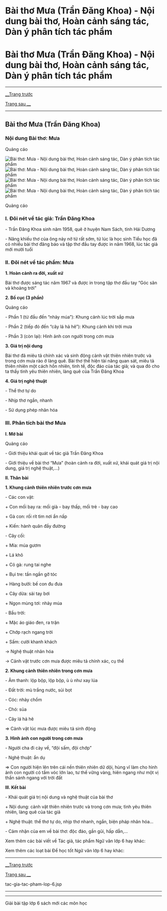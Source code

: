# Bài thơ Mưa (Trần Đăng Khoa) - Nội dung bài thơ, Hoàn cảnh sáng tác, Dàn ý phân tích tác phẩm

# Bài thơ Mưa (Trần Đăng Khoa) - Nội dung bài thơ, Hoàn cảnh sáng tác, Dàn ý phân tích tác phẩm

* * *

[__Trang trước](https://vietjack.com/ngu-van-6/tac-gia-tac-pham-lop-6.jsp)

[Trang sau __](https://vietjack.com/ngu-van-6/tac-gia-tac-pham-lop-6.jsp)

* * *

## Bài thơ Mưa (Trần Đăng Khoa)

### Nội dung Bài thơ: Mưa

Quảng cáo

![Bài thơ: Mưa - Nội dung bài thơ, Hoàn cảnh sáng tác, Dàn ý phân tích tác phẩm](https://vietjack.com/ngu-van-6/images/mua.PNG) ![Bài thơ: Mưa - Nội dung bài thơ, Hoàn cảnh sáng tác, Dàn ý phân tích tác phẩm](https://vietjack.com/ngu-van-6/images/mua-1.PNG) ![Bài thơ: Mưa - Nội dung bài thơ, Hoàn cảnh sáng tác, Dàn ý phân tích tác phẩm](https://vietjack.com/ngu-van-6/images/mua-2.PNG) ![Bài thơ: Mưa - Nội dung bài thơ, Hoàn cảnh sáng tác, Dàn ý phân tích tác phẩm](https://vietjack.com/ngu-van-6/images/mua-3.PNG)

Quảng cáo

### I. Đôi nét về tác giả: Trần Đăng Khoa

\- Trần Đăng Khoa sinh năm 1958, quê ở huyện Nam Sách, tỉnh Hải Dương

\- Năng khiếu thơ của ông nảy nở từ rất sớm, từ lúc là học sinh Tiểu học đã có nhiều bài thơ đăng báo và tập thơ đầu tay được in năm 1968, lúc tác giả mới mười tuổi

### II. Đôi nét về tác phẩm: Mưa 

**1\. Hoàn cảnh ra đời, xuất xứ**

Bài thơ được sáng tác năm 1967 và được in trong tập thơ đầu tay “Góc sân và khoảng trời”

**2\. Bố cục (3 phần)**

Quảng cáo

\- Phần 1 (từ đầu đến “nhảy múa”): Khung cảnh lúc trời sắp mưa

\- Phần 2 (tiếp đó đến “cây lá hả hê”): Khung cảnh khi trời mưa

\- Phần 3 (còn lại): Hình ảnh con người trong cơn mưa

**3\. Giá trị nội dung**

Bài thơ đã miêu tả chính xác và sinh động cảnh vật thiên nhiên trước và trong cơn mưa rào ở làng quê. Bài thơ thể hiện tài năng quan sát, miêu tả thiên nhiên một cách hồn nhiên, tinh tế, độc đáo của tác giả; và qua đó cho ta thấy tình yêu thiên nhiên, làng quê của Trần Đăng Khoa

**4\. Giá trị nghệ thuật**

\- Thể thơ tự do

\- Nhịp thơ ngắn, nhanh

\- Sử dụng phép nhân hóa

### III. Phân tích bài thơ Mưa

**I. Mở bài**

Quảng cáo

\- Giới thiệu khái quát về tác giả Trần Đăng Khoa

\- Giới thiệu về bài thơ “Mưa” (hoàn cảnh ra đời, xuất xứ, khái quát giá trị nội dung, giá trị nghệ thuật,…)

**II. Thân bài**

**1\. Khung cảnh thiên nhiên trước cơn mưa**

\- Các con vật:

\+ Con mối bay ra: mối già – bay thấp, mối trẻ - bay cao

\+ Gà con: rối rít tìm nơi ẩn nấp

\+ Kiến: hành quân đầy đường

\- Cây cối:

\+ Mía: múa gươm

\+ Lá khô

\+ Cỏ gà: rung tai nghe

\+ Bụi tre: tần ngần gỡ tóc

\+ Hàng bưởi: bế con đu đưa

\+ Cây dừa: sải tay bơi

\+ Ngọn mùng tơi: nhảy múa

\- Bầu trời:

\+ Mặc áo giáo đen, ra trận

\+ Chớp rạch ngang trời

\+ Sấm: cười khanh khách

→ Nghệ thuật nhân hóa

→ Cảnh vật trước cơn mưa được miêu tả chính xác, cụ thể

**2\. Khung cảnh thiên nhiên trong cơn mưa**

\- Âm thanh: lộp bộp, lộp bộp, ù ù như xay lúa

\- Đất trời: mù trắng nước, sủi bọt

\- Cóc: nhảy chồm

\- Chó: sủa

\- Cây lá hả hê

⇒ Cảnh vật lúc mưa được miêu tả sinh động

**3\. Hình ảnh con người trong cơn mưa**

\- Người cha đi cày về, “đội sấm, đội chớp”

\- Nghệ thuật: ẩn dụ

⇒ Con người hiện lên trên cái nền thiên nhiên dữ dội, hùng vĩ làm cho hình ảnh con người có tầm vóc lớn lao, tư thế vững vàng, hiên ngang như một vị thần sánh ngang với trời đất

**III. Kết bài**

\- Khái quát giá trị nội dung và nghệ thuật của bài thơ

\+ Nội dung: cảnh vật thiên nhiên trước và trong cơn mưa; tình yêu thiên nhiên, làng quê của tác giả

\+ Nghệ thuật: thể thơ tự do, nhịp thơ nhanh, ngắn, biện pháp nhân hóa…

\- Cảm nhận của em về bài thơ: độc đáo, gần gũi, hấp dẫn,…

Xem thêm các bài viết về Tác giả, tác phẩm Ngữ văn lớp 6 hay khác:

Xem thêm các loạt bài Để học tốt Ngữ văn lớp 6 hay khác:

* * *

[__Trang trước](https://vietjack.com/ngu-van-6/tac-gia-tac-pham-lop-6.jsp)

[Trang sau __](https://vietjack.com/ngu-van-6/tac-gia-tac-pham-lop-6.jsp)

tac-gia-tac-pham-lop-6.jsp

* * *

* * *

Giải bài tập lớp 6 sách mới các môn học
